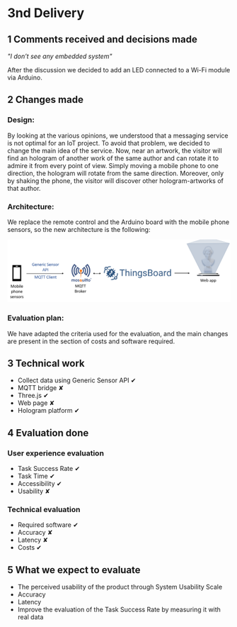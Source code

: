 # 3nd Delivery
## 1 Comments received and decisions made
_"I don’t see any embedded system"_ 

After the discussion we decided to add an LED connected to a Wi-Fi module via Arduino.
 
## 2 Changes made
### Design: 
By looking at the various opinions, we understood that a messaging service is not optimal for an IoT project. To avoid that problem, we decided to change the main idea of the service. Now, near an artwork, the visitor will find an hologram of another work of the same author and can rotate it to admire it from every point of view. Simply moving a mobile phone to one direction, the hologram will rotate from the same direction. Moreover, only by shaking the phone, the visitor will discover other  hologram-artworks of that author.
### Architecture: 
We replace the remote control and the Arduino board with the mobile phone sensors, so the new architecture is the following:


![architecture](/images/architecture2.png)

### Evaluation plan: 
We have adapted the criteria used for the evaluation, and the main changes are present in the section of costs and software required.
 
## 3 Technical work
- Collect data using Generic Sensor API ✔
- MQTT bridge ✘
- Three.js ✔
- Web page ✘
- Hologram platform ✔
 
## 4 Evaluation done
### User experience evaluation
- Task Success Rate ✔
- Task Time ✔
- Accessibility ✔
- Usability ✘
### Technical evaluation
- Required software ✔
- Accuracy ✘
- Latency ✘
- Costs ✔
## 5 What we expect to evaluate
- The perceived usability of the product through System Usability Scale
- Accuracy
- Latency
- Improve the evaluation of the Task Success Rate by measuring it with real data
